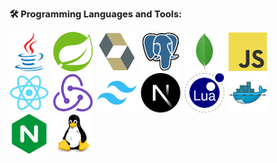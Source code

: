 ### :hammer_and_wrench: Programming Languages and Tools:
  <div>
    <img src="https://github.com/devicons/devicon/blob/v2.16.0/icons/java/java-original.svg" title="Java" alt="Java" width="70" height="70"/>&nbsp;
    <img src="https://github.com/devicons/devicon/blob/v2.16.0/icons/spring/spring-original.svg" title="Spring" alt="Spring" width="70" height="70"/>&nbsp;
    <img src="https://github.com/devicons/devicon/blob/v2.16.0/icons/hibernate/hibernate-original.svg" title="Hibernate" alt="Hibernate" width="70" height="70"/>&nbsp;
    <img src="https://github.com/devicons/devicon/blob/v2.16.0/icons/postgresql/postgresql-original.svg" title="Postgresql" alt="Postgresql" width="70" height="70"/>&nbsp;
    <img src="https://github.com/devicons/devicon/blob/v2.16.0/icons/mongodb/mongodb-original.svg" title="MongoDB" alt="MongoDB" width="70" height="70"/>&nbsp;
    <img src="https://github.com/devicons/devicon/blob/v2.16.0/icons/javascript/javascript-original.svg" title="JavaScript" alt="JavaScript" width="70" height="70"/>&nbsp;
    <img src="https://github.com/devicons/devicon/blob/master/icons/react/react-original.svg" title="React" alt="React" width="70" height="70"/>&nbsp;
    <img src="https://github.com/devicons/devicon/blob/v2.16.0/icons/redux/redux-original.svg" title="Redux" alt="Redux" width="70" height="70"/>&nbsp;
    <img src="https://github.com/devicons/devicon/blob/v2.16.0/icons/tailwindcss/tailwindcss-original.svg" title="Tailwind" alt="Tailwind" width="70" height="70"/>&nbsp;
    <img src="https://github.com/devicons/devicon/blob/v2.16.0/icons/nextjs/nextjs-original.svg" title="Nextjs" alt="Nextjs" width="70" height="70"/>&nbsp;
    <img src="https://github.com/devicons/devicon/blob/v2.16.0/icons/lua/lua-original.svg" title="Lua" alt="Lua" width="70" height="70"/>&nbsp;
    <img src="https://github.com/devicons/devicon/blob/v2.16.0/icons/docker/docker-original.svg" title="Docker" alt="Docker" width="70" height="70"/>&nbsp;
    <img src="https://github.com/devicons/devicon/blob/v2.16.0/icons/nginx/nginx-original.svg" title="nginx" alt="nginx" width="70" height="70"/>&nbsp;
    <img src="https://github.com/devicons/devicon/blob/v2.16.0/icons/linux/linux-original.svg" title="Linux" alt="Linux" width="70" height="70"/>&nbsp;
  </div>

<!--
**BLVCK7/BLVCK7** is a ✨ _special_ ✨ repository because its `README.md` (this file) appears on your GitHub profile.

Here are some ideas to get you started:

- 🔭 I’m currently working on ...
- 🌱 I’m currently learning ...
- 👯 I’m looking to collaborate on ...
- 🤔 I’m looking for help with ...
- 💬 Ask me about ...
- 📫 How to reach me: ...
- 😄 Pronouns: ...
- ⚡ Fun fact: ...
-->

